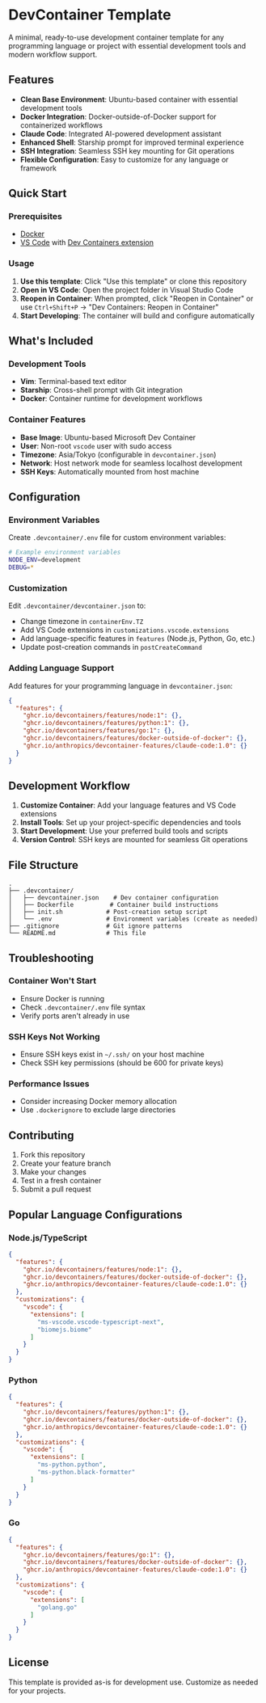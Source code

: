 # DevContainer Template

A minimal, ready-to-use development container template for any programming language or project with essential development tools and modern workflow support.

## Features

- **Clean Base Environment**: Ubuntu-based container with essential development tools
- **Docker Integration**: Docker-outside-of-Docker support for containerized workflows
- **Claude Code**: Integrated AI-powered development assistant
- **Enhanced Shell**: Starship prompt for improved terminal experience
- **SSH Integration**: Seamless SSH key mounting for Git operations
- **Flexible Configuration**: Easy to customize for any language or framework

## Quick Start

### Prerequisites

- [Docker](https://docs.docker.com/get-docker/)
- [VS Code](https://code.visualstudio.com/) with [Dev Containers extension](https://marketplace.visualstudio.com/items?itemName=ms-vscode-remote.remote-containers)

### Usage

1. **Use this template**: Click "Use this template" or clone this repository
2. **Open in VS Code**: Open the project folder in Visual Studio Code
3. **Reopen in Container**: When prompted, click "Reopen in Container" or use `Ctrl+Shift+P` → "Dev Containers: Reopen in Container"
4. **Start Developing**: The container will build and configure automatically

## What's Included

### Development Tools

- **Vim**: Terminal-based text editor
- **Starship**: Cross-shell prompt with Git integration
- **Docker**: Container runtime for development workflows

### Container Features

- **Base Image**: Ubuntu-based Microsoft Dev Container
- **User**: Non-root `vscode` user with sudo access
- **Timezone**: Asia/Tokyo (configurable in `devcontainer.json`)
- **Network**: Host network mode for seamless localhost development
- **SSH Keys**: Automatically mounted from host machine

## Configuration

### Environment Variables

Create `.devcontainer/.env` file for custom environment variables:

```bash
# Example environment variables
NODE_ENV=development
DEBUG=*
```

### Customization

Edit `.devcontainer/devcontainer.json` to:

- Change timezone in `containerEnv.TZ`
- Add VS Code extensions in `customizations.vscode.extensions`
- Add language-specific features in `features` (Node.js, Python, Go, etc.)
- Update post-creation commands in `postCreateCommand`

### Adding Language Support

Add features for your programming language in `devcontainer.json`:

```json
{
  "features": {
    "ghcr.io/devcontainers/features/node:1": {},
    "ghcr.io/devcontainers/features/python:1": {},
    "ghcr.io/devcontainers/features/go:1": {},
    "ghcr.io/devcontainers/features/docker-outside-of-docker": {},
    "ghcr.io/anthropics/devcontainer-features/claude-code:1.0": {}
  }
}
```

## Development Workflow

1. **Customize Container**: Add your language features and VS Code extensions
2. **Install Tools**: Set up your project-specific dependencies and tools
3. **Start Development**: Use your preferred build tools and scripts
4. **Version Control**: SSH keys are mounted for seamless Git operations

## File Structure

```
.
├── .devcontainer/
│   ├── devcontainer.json    # Dev container configuration
│   ├── Dockerfile          # Container build instructions
│   ├── init.sh            # Post-creation setup script
│   └── .env               # Environment variables (create as needed)
├── .gitignore             # Git ignore patterns
└── README.md              # This file
```

## Troubleshooting

### Container Won't Start
- Ensure Docker is running
- Check `.devcontainer/.env` file syntax
- Verify ports aren't already in use

### SSH Keys Not Working
- Ensure SSH keys exist in `~/.ssh/` on your host machine
- Check SSH key permissions (should be 600 for private keys)

### Performance Issues
- Consider increasing Docker memory allocation
- Use `.dockerignore` to exclude large directories

## Contributing

1. Fork this repository
2. Create your feature branch
3. Make your changes
4. Test in a fresh container
5. Submit a pull request

## Popular Language Configurations

### Node.js/TypeScript
```json
{
  "features": {
    "ghcr.io/devcontainers/features/node:1": {},
    "ghcr.io/devcontainers/features/docker-outside-of-docker": {},
    "ghcr.io/anthropics/devcontainer-features/claude-code:1.0": {}
  },
  "customizations": {
    "vscode": {
      "extensions": [
        "ms-vscode.vscode-typescript-next",
        "biomejs.biome"
      ]
    }
  }
}
```

### Python
```json
{
  "features": {
    "ghcr.io/devcontainers/features/python:1": {},
    "ghcr.io/devcontainers/features/docker-outside-of-docker": {},
    "ghcr.io/anthropics/devcontainer-features/claude-code:1.0": {}
  },
  "customizations": {
    "vscode": {
      "extensions": [
        "ms-python.python",
        "ms-python.black-formatter"
      ]
    }
  }
}
```

### Go
```json
{
  "features": {
    "ghcr.io/devcontainers/features/go:1": {},
    "ghcr.io/devcontainers/features/docker-outside-of-docker": {},
    "ghcr.io/anthropics/devcontainer-features/claude-code:1.0": {}
  },
  "customizations": {
    "vscode": {
      "extensions": [
        "golang.go"
      ]
    }
  }
}
```

## License

This template is provided as-is for development use. Customize as needed for your projects.